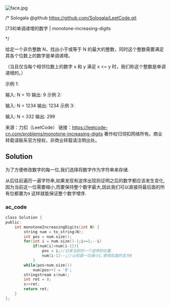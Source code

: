 ![face.jpg](https://pic.leetcode-cn.com/5f44c38cfca16ba4f3886e1c9e298c5ab18a215dc25e965ec357a430e783b3af-face.jpg)

/*
    Sologala   @github    https://github.com/Sologala/LeetCode.git

   [738]单调递增的数字
     |     monotone-increasing-digits

*/

给定一个非负整数 N，找出小于或等于 N 的最大的整数，同时这个整数需要满足其各个位数上的数字是单调递增。

（当且仅当每个相邻位数上的数字 x 和 y 满足 x <= y 时，我们称这个整数是单调递增的。）

示例 1:

输入: N = 10
输出: 9
示例 2:

输入: N = 1234
输出: 1234
示例 3:

输入: N = 332
输出: 299

来源：力扣（LeetCode）
链接：https://leetcode-cn.com/problems/monotone-increasing-digits
著作权归领扣网络所有。商业转载请联系官方授权，非商业转载请注明出处。

## **Solution** 

为了方便修改数字的每一位,我们选择将数字作为字符串来存储.

从后往前遍历一遍字符串,如果发现有逆序出现则证明之后的数字都应该发生变化,因为当前这一位需要缩小,而要保持整个数字最大,因此我们可以直接将最后面的所有位都置为`9` 这样就能保证整个数字增序.

### **ac_code**
```c
class Solution {
public:
    int monotoneIncreasingDigits(int N) {
        string num = to_string(N);
        int pos = num.size();
        for(int i = num.size()-1;i>=1;--i)
            if(num[i]<num[i-1]){
                pos = i;//记录当前的一个逆序的位置.
                num[i-1]--;//让前面一位缩小1,使得后面的全为9
            }
        while(pos<num.size())
            num[pos++] = '9';
        stringstream s(num);
        int ret = 0;
        s>>ret;
        return ret;
    }
};
```